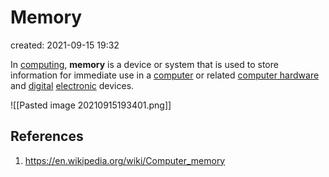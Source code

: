 # Memory
created: 2021-09-15 19:32

In [computing](https://en.wikipedia.org/wiki/Computing "Computing"), **memory** is a device or system that is used to store information for immediate use in a [computer](https://en.wikipedia.org/wiki/Computer "Computer") or related [computer hardware](https://en.wikipedia.org/wiki/Computer_hardware "Computer hardware") and [digital](https://en.wikipedia.org/wiki/Digital_data "Digital data") [electronic](https://en.wikipedia.org/wiki/Electronics "Electronics") devices.

![[Pasted image 20210915193401.png]]

## References
1. https://en.wikipedia.org/wiki/Computer_memory
